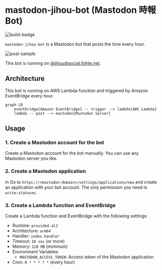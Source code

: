 # mastodon-jihou-bot (Mastodon 時報 Bot)

![build-badge](https://github.com/fohte/mastodon-jihou-bot/actions/workflows/build.yml/badge.svg)

`mastodon-jihou-bot` is a Mastodon bot that posts the time every hour.

![post-sample](https://github.com/fohte/mastodon-jihou-bot/assets/11088009/af1d361e-b587-4a75-b184-2156c0b4c1c8)

This bot is running on [@jihou@social.fohte.net](https://social.fohte.net/@jihou).

## Architecture

This bot is running on AWS Lambda function and triggered by Amazon EventBridge every hour.

```mermaid
graph LR
    eventbridge[Amazon EventBridge] -- trigger --> lambda[AWS Lambda]
    lambda -- post --> mastodon[Mastodon Server]
```

## Usage

### 1. Create a Mastodon account for the bot

Create a Mastodon account for the bot manually. You can use any Mastodon server you like.

### 2. Create a Mastodon application

in Go to `https://<mastodon-domain>/settings/applications/new` and create an application with your bot account. The only permission you need is `write:statuses`.

### 3. Create a Lambda function and EventBridge

Create a Lambda function and EventBridge with the following settings:

- Runtime: `provided.al2`
- Architecture: `arm64`
- Handler: `index.handler`
- Timeout: `10 sec` (or more)
- Memory: `128 MB` (minimum)
- Environment Variables:
    - `MASTODON_ACCESS_TOKEN`: Access token of the Mastodon application
- Cron: `0 * * * ? *` (every hour)
